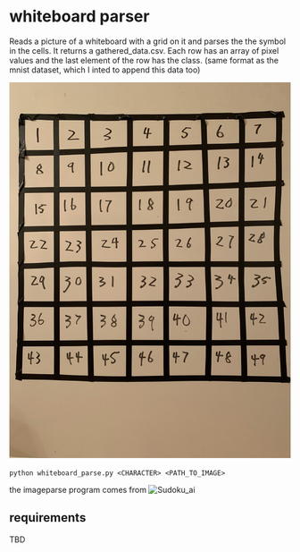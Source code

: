 # whiteboard parser
Reads a picture of a whiteboard with a grid on it and parses the the symbol in the cells. It returns a gathered_data.csv. Each row has an array of pixel values and the last element of the row has the class. (same format as the mnist dataset, which I inted to append this data too)

![grid example](image0.jpg)

`python whiteboard_parse.py <CHARACTER> <PATH_TO_IMAGE>`

the imageparse program comes from ![Sudoku_ai](https://github.com/Joy2469/Sudoku_AI.git)

## requirements
TBD

## 
